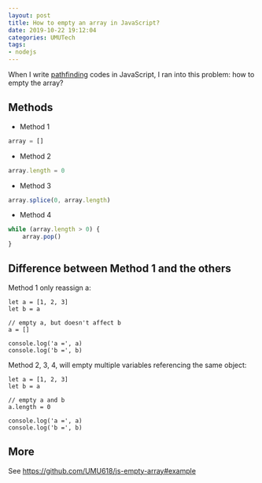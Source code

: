 ```yaml
---
layout: post
title: How to empty an array in JavaScript?
date: 2019-10-22 19:12:04
categories: UMUTech
tags:
- nodejs
---
```

When I write [pathfinding](https://blog.umu618.com/pathfinding/) codes in JavaScript, I ran into this problem: how to empty the array?

## Methods

- Method 1

```js
array = []
```

- Method 2

```js
array.length = 0
```

- Method 3

```js
array.splice(0, array.length)
```

- Method 4

```js
while (array.length > 0) {
    array.pop()
}
```

## Difference between Method 1 and the others

Method 1 only reassign a:

```
let a = [1, 2, 3]
let b = a

// empty a, but doesn't affect b
a = []

console.log('a =', a)
console.log('b =', b)
```

Method 2, 3, 4, will empty multiple variables referencing the same object:

```
let a = [1, 2, 3]
let b = a

// empty a and b
a.length = 0

console.log('a =', a)
console.log('b =', b)
```

## More

See <https://github.com/UMU618/js-empty-array#example>
